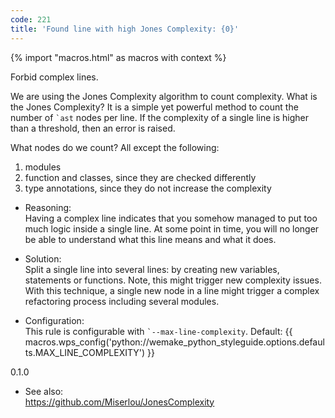 ```yaml
---
code: 221
title: 'Found line with high Jones Complexity: {0}'
---
```


{% import "macros.html" as macros with context %}

Forbid complex lines.

We are using the Jones Complexity algorithm to count complexity. What is
the Jones Complexity? It is a simple yet powerful method to count the
number of `` `ast `` nodes per line. If the complexity of a single line
is higher than a threshold, then an error is raised.

What nodes do we count? All except the following:

1.  modules
2.  function and classes, since they are checked differently
3.  type annotations, since they do not increase the complexity

<!-- end list -->

  - Reasoning:  
    Having a complex line indicates that you somehow managed to put too
    much logic inside a single line. At some point in time, you will no
    longer be able to understand what this line means and what it does.

  - Solution:  
    Split a single line into several lines: by creating new variables,
    statements or functions. Note, this might trigger new complexity
    issues. With this technique, a single new node in a line might
    trigger a complex refactoring process including several modules.

  - Configuration:  
    This rule is configurable with `` `--max-line-complexity ``.
    Default:
    {{ macros.wps_config('python://wemake_python_styleguide.options.defaults.MAX_LINE_COMPLEXITY') }}

<div class="versionadded">

0.1.0

</div>

  - See also:  
    <https://github.com/Miserlou/JonesComplexity>